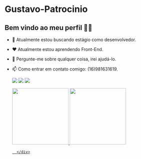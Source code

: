 # Gustavo-Patrocinio
## Bem vindo ao meu perfil 🙂🙂


- 🥺 Atualmente estou buscando estágio como desenvolvedor.
- ❤ Atualmente estou aprendendo Front-End.
- 💬 Pergunte-me sobre qualquer coisa, irei ajudá-lo.
- 📫 Como entrar em contato comigo: (16)981631619.


    <div>

    <a href="https://www.instagram.com/_gustavosp_/" target="_blank"><img src="https://img.shields.io/badge/-Instagram-%23E4405F?style=for-the-badge&logo=instagram&logoColor=white" target="_blank"></a>
    <a href = "mailto:patrociniogsp@gmail.com"><img src="https://img.shields.io/badge/Gmail-D14836?style=for-the-badge&logo=gmail&logoColor=white" target="_blank"></a>
    <a href="https://www.linkedin.com/in/gustavo-patrocinio-a654591b5/" target="_blank"><img src="https://img.shields.io/badge/-LinkedIn-%230077B5?style=for-the-badge&logo=linkedin&logoColor=white" target="_blank"></a>   

    <a href="https://github.com/Gustavo-Patrocinio">
    <img height="180em" src="https://github-readme-stats.vercel.app/api/top-langs/?username=Gustavo-Patrocinio&layout=compact&langs_count=7&theme=dracula"/>
    <img height="180em" src="https://github-readme-stats.vercel.app/api?username=Gustavo-Patrocinio&show_icons=true&theme=dracula&include_all_commits=true&count_private=true"/>

        </div>
